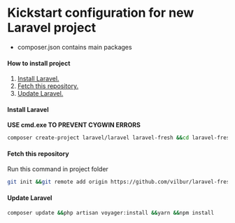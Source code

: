 # Kickstart configuration for new Laravel project
- composer.json contains main packages



#### How to install project
1. [Install Laravel.](#install-laravel)<br>
2. [Fetch this repository.](#fetch-this-repository)<br>
3. [Update Laravel.](#update-laravel)<br>

#### Install Laravel
__USE cmd.exe TO PREVENT CYGWIN ERRORS__
``` bash
composer create-project laravel/laravel laravel-fresh &&cd laravel-fresh
```

#### Fetch this repository
Run this command in project folder
``` bash
git init &&git remote add origin https://github.com/vilbur/laravel-fresh.git &&git fetch --all &&git reset --hard origin/master &&git pull origin master
```

#### Update Laravel
``` bash
composer update &&php artisan voyager:install &&yarn &&npm install
```
